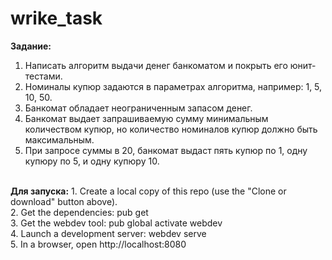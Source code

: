 # wrike_task

<b>Задание:</b><br>
1. Написать алгоритм выдачи денег банкоматом и покрыть его юнит-тестами.<br>
2. Номиналы купюр задаются в параметрах алгоритма, например: 1, 5, 10, 50.<br>
3. Банкомат обладает неограниченным запасом денег.<br>
4. Банкомат выдает запрашиваемую сумму минимальным количеством купюр, но количество номиналов купюр должно быть максимальным.<br>
5. При запросе суммы в 20, банкомат выдаст пять купюр по 1, одну купюру по 5, и одну купюру 10.<br>
<br>
<b>Для запуска:</b>
1. Create a local copy of this repo (use the "Clone or download" button above).<br>
2. Get the dependencies: pub get<br>
3. Get the webdev tool: pub global activate webdev<br>
4. Launch a development server: webdev serve<br>
5. In a browser, open http://localhost:8080<br>

